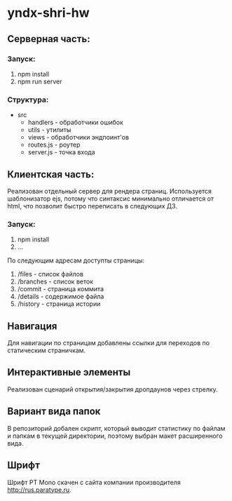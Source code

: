 # yndx-shri-hw

## Серверная часть:

### Запуск:
1. npm install
1. npm run server <directory>
 
### Структура:
- src
  - handlers - обработчики ошибок
  - utils - утилиты
  - views - обработчики эндпоинт'ов
  - routes.js - роутер
  - server.js - точка входа


## Клиентская часть:

Реализован отдельный сервер для рендера страниц.
Используется шаблонизатор ejs, потому что синтаксис минимально отличается от html, что позволит быстро переписать в следующих ДЗ.

### Запуск:
1. npm install
1. ...

По следующим адресам доступты страницы:
1. /files - список файлов
1. /branches - список веток
1. /commit - страница коммита
1. /details - содержимое файла
1. /history - страница истории

## Навигация
Для навигации по страницам добавлены ссылки для переходов по статическим страничкам.

## Интерактивные элементы
Реализован сценарий открытия/закрытия дропдаунов через стрелку.

## Вариант вида папок

В репозиторий добален скрипт, который выводит статистику по файлам и папкам в текущей директории, поэтому выбран макет расширенного вида.

## Шрифт
Шрифт PT Mono скачен с сайта компании производителя http://rus.paratype.ru.